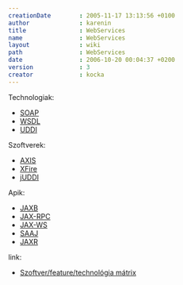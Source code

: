 ```yaml
---
creationDate        : 2005-11-17 13:13:56 +0100 
author              : karenin 
title               : WebServices 
name                : WebServices 
layout              : wiki 
path                : WebServices 
date                : 2006-10-20 00:04:37 +0200 
version             : 3 
creator             : kocka 
---
```

Technologiak:

*   [SOAP](SOAP.html)
*   [WSDL](WSDL.html)
*   [UDDI](UDDI.html)

Szoftverek:

*   [AXIS](axis.html)
*   [XFire](xfire.html)
*   [jUDDI](Missing.html)

Apik:

*   [JAXB](jaxb.html)
*   [JAX-RPC](JAX-RPC.html)
*   [JAX-WS](JAX-WS.html) 
*   [SAAJ](SAAJ.html)
*   [JAXR](JAXR.html)



link:

*   [Szoftver/feature/technológia mátrix](http://wiki.apache.org/ws/StackComparison)
